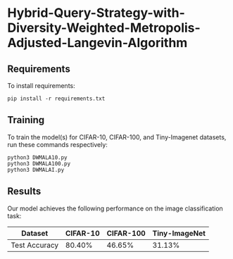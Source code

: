 # Hybrid-Query-Strategy-with-Diversity-Weighted-Metropolis-Adjusted-Langevin-Algorithm

## Requirements

To install requirements:

```setup
pip install -r requirements.txt
```

## Training

To train the model(s) for CIFAR-10, CIFAR-100, and Tiny-Imagenet datasets, run these commands respectively:

```train
python3 DWMALA10.py
python3 DWMALA100.py
python3 DWMALAI.py
```

## Results

Our model achieves the following performance on the image classification task:

|  Dataset     |    CIFAR-10  |   CIFAR-100   |  Tiny-ImageNet |
| ---------------|--------------|-------------- | ---------------| 
|    Test Accuracy     |     80.40%   |     46.65%    |     31.13%     | 

